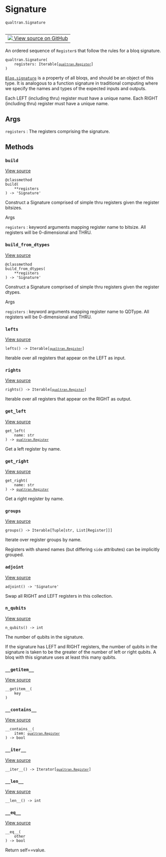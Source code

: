 # Signature
`qualtran.Signature`


<table class="tfo-notebook-buttons tfo-api nocontent" align="left">
<td>
  <a target="_blank" href="https://github.com/quantumlib/Qualtran/blob/main/qualtran/_infra/registers.py#L126-L236">
    <img src="https://www.tensorflow.org/images/GitHub-Mark-32px.png" />
    View source on GitHub
  </a>
</td>
</table>



An ordered sequence of `Register`s that follow the rules for a bloq signature.

<pre class="devsite-click-to-copy prettyprint lang-py tfo-signature-link">
<code>qualtran.Signature(
    registers: Iterable[<a href="../qualtran/Register.html"><code>qualtran.Register</code></a>]
)
</code></pre>



<!-- Placeholder for "Used in" -->

<a href="../qualtran/Bloq.html#signature"><code>Bloq.signature</code></a> is a property of all bloqs, and should be an object of this type.
It is analogous to a function signature in traditional computing where we specify the
names and types of the expected inputs and outputs.

Each LEFT (including thru) register must have a unique name. Each RIGHT (including thru)
register must have a unique name.

<h2 class="add-link">Args</h2>

`registers`<a id="registers"></a>
: The registers comprising the signature.




## Methods

<h3 id="build"><code>build</code></h3>

<a target="_blank" class="external" href="https://github.com/quantumlib/Qualtran/blob/main/qualtran/_infra/registers.py#L145-L155">View source</a>

<pre class="devsite-click-to-copy prettyprint lang-py tfo-signature-link">
<code>@classmethod</code>
<code>build(
    **registers
) -> 'Signature'
</code></pre>

Construct a Signature comprised of simple thru registers given the register bitsizes.


Args

`registers`
: keyword arguments mapping register name to bitsize. All registers
  will be 0-dimensional and THRU.




<h3 id="build_from_dtypes"><code>build_from_dtypes</code></h3>

<a target="_blank" class="external" href="https://github.com/quantumlib/Qualtran/blob/main/qualtran/_infra/registers.py#L157-L165">View source</a>

<pre class="devsite-click-to-copy prettyprint lang-py tfo-signature-link">
<code>@classmethod</code>
<code>build_from_dtypes(
    **registers
) -> 'Signature'
</code></pre>

Construct a Signature comprised of simple thru registers given the register dtypes.


Args

`registers`
: keyword arguments mapping register name to QDType. All registers
  will be 0-dimensional and THRU.




<h3 id="lefts"><code>lefts</code></h3>

<a target="_blank" class="external" href="https://github.com/quantumlib/Qualtran/blob/main/qualtran/_infra/registers.py#L167-L169">View source</a>

<pre class="devsite-click-to-copy prettyprint lang-py tfo-signature-link">
<code>lefts() -> Iterable[<a href="../qualtran/Register.html"><code>qualtran.Register</code></a>]
</code></pre>

Iterable over all registers that appear on the LEFT as input.


<h3 id="rights"><code>rights</code></h3>

<a target="_blank" class="external" href="https://github.com/quantumlib/Qualtran/blob/main/qualtran/_infra/registers.py#L171-L173">View source</a>

<pre class="devsite-click-to-copy prettyprint lang-py tfo-signature-link">
<code>rights() -> Iterable[<a href="../qualtran/Register.html"><code>qualtran.Register</code></a>]
</code></pre>

Iterable over all registers that appear on the RIGHT as output.


<h3 id="get_left"><code>get_left</code></h3>

<a target="_blank" class="external" href="https://github.com/quantumlib/Qualtran/blob/main/qualtran/_infra/registers.py#L175-L177">View source</a>

<pre class="devsite-click-to-copy prettyprint lang-py tfo-signature-link">
<code>get_left(
    name: str
) -> <a href="../qualtran/Register.html"><code>qualtran.Register</code></a>
</code></pre>

Get a left register by name.


<h3 id="get_right"><code>get_right</code></h3>

<a target="_blank" class="external" href="https://github.com/quantumlib/Qualtran/blob/main/qualtran/_infra/registers.py#L179-L181">View source</a>

<pre class="devsite-click-to-copy prettyprint lang-py tfo-signature-link">
<code>get_right(
    name: str
) -> <a href="../qualtran/Register.html"><code>qualtran.Register</code></a>
</code></pre>

Get a right register by name.


<h3 id="groups"><code>groups</code></h3>

<a target="_blank" class="external" href="https://github.com/quantumlib/Qualtran/blob/main/qualtran/_infra/registers.py#L183-L192">View source</a>

<pre class="devsite-click-to-copy prettyprint lang-py tfo-signature-link">
<code>groups() -> Iterable[Tuple[str, List[Register]]]
</code></pre>

Iterate over register groups by name.

Registers with shared names (but differing `side` attributes) can be implicitly grouped.

<h3 id="adjoint"><code>adjoint</code></h3>

<a target="_blank" class="external" href="https://github.com/quantumlib/Qualtran/blob/main/qualtran/_infra/registers.py#L194-L196">View source</a>

<pre class="devsite-click-to-copy prettyprint lang-py tfo-signature-link">
<code>adjoint() -> 'Signature'
</code></pre>

Swap all RIGHT and LEFT registers in this collection.


<h3 id="n_qubits"><code>n_qubits</code></h3>

<a target="_blank" class="external" href="https://github.com/quantumlib/Qualtran/blob/main/qualtran/_infra/registers.py#L198-L207">View source</a>

<pre class="devsite-click-to-copy prettyprint lang-py tfo-signature-link">
<code>n_qubits() -> int
</code></pre>

The number of qubits in the signature.

If the signature has LEFT and RIGHT registers, the number of qubits in the signature
is taken to be the greater of the number of left or right qubits. A bloq with this
signature uses at least this many qubits.

<h3 id="__getitem__"><code>__getitem__</code></h3>

<a target="_blank" class="external" href="https://github.com/quantumlib/Qualtran/blob/main/qualtran/_infra/registers.py#L220-L221">View source</a>

<pre class="devsite-click-to-copy prettyprint lang-py tfo-signature-link">
<code>__getitem__(
    key
)
</code></pre>




<h3 id="__contains__"><code>__contains__</code></h3>

<a target="_blank" class="external" href="https://github.com/quantumlib/Qualtran/blob/main/qualtran/_infra/registers.py#L223-L224">View source</a>

<pre class="devsite-click-to-copy prettyprint lang-py tfo-signature-link">
<code>__contains__(
    item: <a href="../qualtran/Register.html"><code>qualtran.Register</code></a>
) -> bool
</code></pre>




<h3 id="__iter__"><code>__iter__</code></h3>

<a target="_blank" class="external" href="https://github.com/quantumlib/Qualtran/blob/main/qualtran/_infra/registers.py#L226-L227">View source</a>

<pre class="devsite-click-to-copy prettyprint lang-py tfo-signature-link">
<code>__iter__() -> Iterator[<a href="../qualtran/Register.html"><code>qualtran.Register</code></a>]
</code></pre>




<h3 id="__len__"><code>__len__</code></h3>

<a target="_blank" class="external" href="https://github.com/quantumlib/Qualtran/blob/main/qualtran/_infra/registers.py#L229-L230">View source</a>

<pre class="devsite-click-to-copy prettyprint lang-py tfo-signature-link">
<code>__len__() -> int
</code></pre>




<h3 id="__eq__"><code>__eq__</code></h3>

<a target="_blank" class="external" href="https://github.com/quantumlib/Qualtran/blob/main/qualtran/_infra/registers.py#L235-L236">View source</a>

<pre class="devsite-click-to-copy prettyprint lang-py tfo-signature-link">
<code>__eq__(
    other
) -> bool
</code></pre>

Return self==value.




